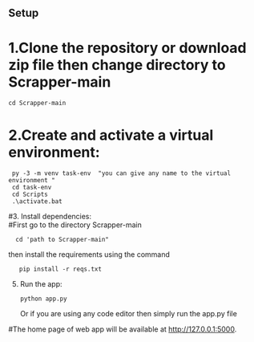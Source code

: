## Setup

# 1.Clone the repository or download zip file then change directory to Scrapper-main
    cd Scrapper-main


# 2.Create and activate a virtual environment:  
     
     py -3 -m venv task-env  "you can give any name to the virtual environment "
     cd task-env
     cd Scripts
     .\activate.bat
  
#3. Install dependencies:   
   #First go to the directory Scrapper-main
      
      cd 'path to Scrapper-main"

   then  install the requirements using the command

       pip install -r reqs.txt


5.  Run the app:    

        python app.py
    Or if you are using any code editor then simply run the app.py file 



#The home page of web app will be available at http://127.0.0.1:5000.   
 
 
